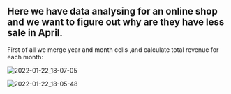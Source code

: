 ## Here we have data analysing for an online shop and we want to figure out why are they have less sale in April.
First of all we merge year and month cells ,and calculate total revenue for each month:

![2022-01-22_18-07-05](https://user-images.githubusercontent.com/88204357/150642914-424587e9-e118-4ac6-b428-de136ffaada8.png)

![2022-01-22_18-05-48](https://user-images.githubusercontent.com/88204357/150642872-67372f6d-ec70-47be-8699-346f4af72c4b.png)

